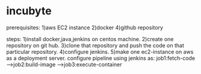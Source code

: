 # incubyte

prerequisites:
1)aws EC2 instance
2)docker
4)github repository

steps:
1)install docker,java,jenkins on centos machine.
2)create one repository on git hub.
3)clone that repository and push the code on that particular repository.
4)configure jenkins.
5)make one ec2-instance on aws as a deployment server.
configure pipeline using jenkins as:
job1:fetch-code -->job2:build-image -->job3:execute-container  
